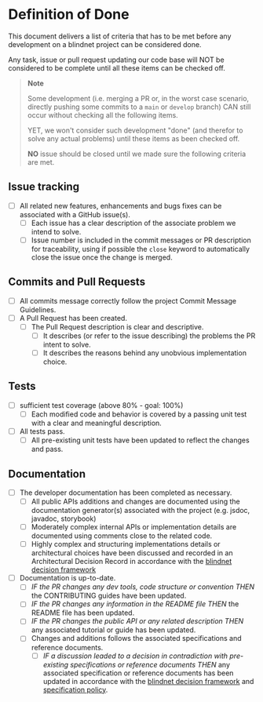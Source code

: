 # Definition of Done

This document delivers a list of criteria that has to be met before any development on a blindnet project can be considered done.

Any task, issue or pull request updating our code base will NOT be considered to be complete until all these items can be checked off.

> **Note**
>
> Some development (i.e. merging a PR or, in the worst case scenario, directly pushing some commits to a `main` or `develop` branch) CAN still occur without checking all the following items.
>
> YET, we won't consider such development "done" (and therefor to solve any actual problems) until these items as been checked off.
>
> **NO** issue should be closed until we made sure the following criteria are met.

## Issue tracking

- [ ] All related new features, enhancements and bugs fixes can be associated with a GitHub issue(s).
  - [ ] Each issue has a clear description of the associate problem we intend to solve.
  - [ ] Issue number is included in the commit messages or PR description for traceability, using if possible the `close` keyword to automatically close the issue once the change is merged.

## Commits and Pull Requests

- [ ] All commits message correctly follow the project Commit Message Guidelines.
- [ ] A Pull Request has been created.
  - [ ] The Pull Request description is clear and descriptive.
    - [ ] It describes (or refer to the issue describing) the problems the PR intent to solve.
    - [ ] It describes the reasons behind any unobvious implementation choice.

## Tests

- [ ] sufficient test coverage (above 80% - goal: 100%)
  - [ ] Each modified code and behavior is covered by a passing unit test with a clear and meaningful description.
- [ ] All tests pass.
  - [ ] All pre-existing unit tests have been updated to reflect the changes and pass.

## Documentation

- [ ] The developer documentation has been completed as necessary.
  - [ ] All public APIs additions and changes are documented using the documentation generator(s) associated with the project (e.g. jsdoc, javadoc, storybook)
  - [ ] Moderately complex internal APIs or implementation details are documented using comments close to the related code.
  - [ ] Highly complex and structuring implementations details or architectural choices have been discussed and recorded in an Architectural Decision Record in accordance with the [blindnet decision framework](https://github.com/blindnet-io/openness-framework/tree/main/DecisionFramework)
- [ ] Documentation is up-to-date.
  - [ ] _IF the PR changes any dev tools, code structure or convention THEN_ the CONTRIBUTING guides have been updated.
  - [ ] _IF the PR changes any information in the README file THEN_ the README file has been updated.
  - [ ] _IF the PR changes the public API or any related description THEN_ any associated tutorial or guide has been updated.
  - [ ] Changes and additions follows the associated specifications and reference documents.
    - [ ] _IF a discussion leaded to a decision in contradiction with pre-existing specifications or reference documents THEN_ any associated specification or reference documents has been updated in accordance with the [blindnet decision framework](https://github.com/blindnet-io/openness-framework/tree/main/DecisionFramework) and [specification policy](https://github.com/blindnet-io/product-management/blob/main/specifications/README.md).
